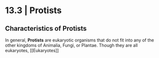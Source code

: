 # 13.3 | Protists

## Characteristics of Protists
In general, **Protists** are eukaryotic organisms that do not fit into any of the other kingdoms of Animalia, Fungi, or Plantae. Though they are all eukaryotes, [[Eukaryotes]]